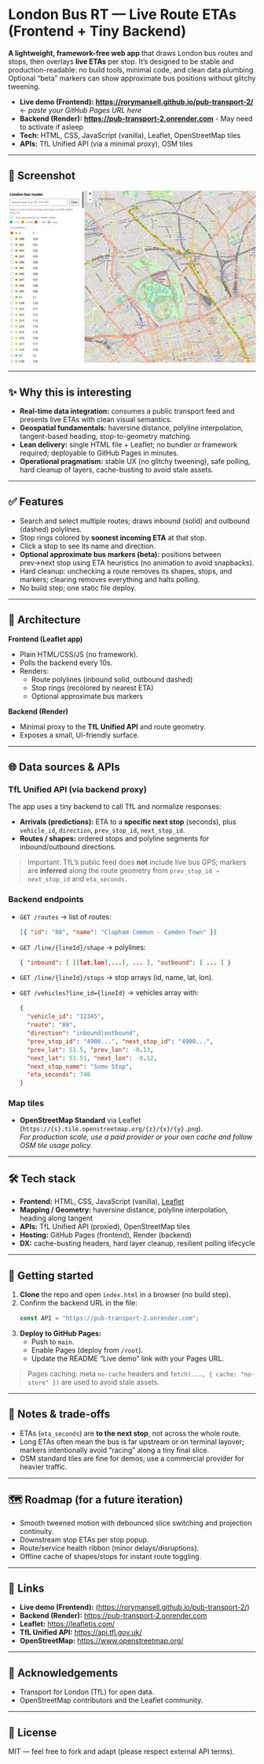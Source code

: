# London Bus RT — Live Route ETAs (Frontend + Tiny Backend)

**A lightweight, framework-free web app** that draws London bus routes and stops, then overlays **live ETAs** per stop. It’s designed to be stable and production-readable: no build tools, minimal code, and clean data plumbing. Optional “beta” markers can show approximate bus positions without glitchy tweening.

- **Live demo (Frontend):** **https://rorymansell.github.io/pub-transport-2/** ← _paste your GitHub Pages URL here_
- **Backend (Render):** **https://pub-transport-2.onrender.com** - May need to activate if asleep
- **Tech:** HTML, CSS, JavaScript (vanilla), Leaflet, OpenStreetMap tiles  
- **APIs:** TfL Unified API (via a minimal proxy), OSM tiles

---

## 📸 Screenshot


![App screenshot](./demo.png)

---

## ✨ Why this is interesting

- **Real-time data integration:** consumes a public transport feed and presents live ETAs with clean visual semantics.
- **Geospatial fundamentals:** haversine distance, polyline interpolation, tangent-based heading, stop-to-geometry matching.
- **Lean delivery:** single HTML file + Leaflet; no bundler or framework required; deployable to GitHub Pages in minutes.
- **Operational pragmatism:** stable UX (no glitchy tweening), safe polling, hard cleanup of layers, cache-busting to avoid stale assets.

---

## ✅ Features

- Search and select multiple routes; draws inbound (solid) and outbound (dashed) polylines.
- Stop rings colored by **soonest incoming ETA** at that stop.
- Click a stop to see its name and direction.
- **Optional approximate bus markers (beta):** positions between prev→next stop using ETA heuristics (no animation to avoid snapbacks).
- Hard cleanup: unchecking a route removes its shapes, stops, and markers; clearing removes everything and halts polling.
- No build step; one static file deploy.

---

## 🧱 Architecture

**Frontend (Leaflet app)**
- Plain HTML/CSS/JS (no framework).
- Polls the backend every 10s.
- Renders:
  - Route polylines (inbound solid, outbound dashed)
  - Stop rings (recolored by nearest ETA)
  - Optional approximate bus markers

**Backend (Render)**
- Minimal proxy to the **TfL Unified API** and route geometry.
- Exposes a small, UI-friendly surface.

---

## 🌐 Data sources & APIs

### TfL Unified API (via backend proxy)
The app uses a tiny backend to call TfL and normalize responses:

- **Arrivals (predictions):** ETA to a **specific next stop** (seconds), plus `vehicle_id`, `direction`, `prev_stop_id`, `next_stop_id`.
- **Routes / shapes:** ordered stops and polyline segments for inbound/outbound directions.

> Important: TfL’s public feed does **not** include live bus GPS; markers are **inferred** along the route geometry from `prev_stop_id → next_stop_id` and `eta_seconds`.

### Backend endpoints

- `GET /routes` → list of routes:
  ```json
  [{ "id": "88", "name": "Clapham Common - Camden Town" }]
  ```

- `GET /line/{lineId}/shape` → polylines:
  ```json
  { "inbound": [ [[lat,lon],...], ... ], "outbound": [ ... ] }
  ```

- `GET /line/{lineId}/stops` → stop arrays (id, name, lat, lon).

- `GET /vehicles?line_id={lineId}` → vehicles array with:
  ```json
  {
    "vehicle_id": "12345",
    "route": "88",
    "direction": "inbound|outbound",
    "prev_stop_id": "4900...", "next_stop_id": "4900...",
    "prev_lat": 51.5, "prev_lon": -0.13,
    "next_lat": 51.51, "next_lon": -0.12,
    "next_stop_name": "Some Stop",
    "eta_seconds": 740
  }
  ```

### Map tiles
- **OpenStreetMap Standard** via Leaflet (`https://{s}.tile.openstreetmap.org/{z}/{x}/{y}.png`).  
  _For production scale, use a paid provider or your own cache and follow OSM tile usage policy._

---

## 🛠 Tech stack

- **Frontend:** HTML, CSS, JavaScript (vanilla), [Leaflet](https://leafletjs.com/)
- **Mapping / Geometry:** haversine distance, polyline interpolation, heading along tangent
- **APIs:** TfL Unified API (proxied), OpenStreetMap tiles
- **Hosting:** GitHub Pages (frontend), Render (backend)
- **DX:** cache-busting headers, hard layer cleanup, resilient polling lifecycle

---

## 🚀 Getting started

1. **Clone** the repo and open `index.html` in a browser (no build step).
2. Confirm the backend URL in the file:
   ```js
   const API = "https://pub-transport-2.onrender.com";
   ```
3. **Deploy to GitHub Pages:**
   - Push to `main`.
   - Enable Pages (deploy from `/root`).
   - Update the README “Live demo” link with your Pages URL.

> Pages caching: meta `no-cache` headers and `fetch(..., { cache: "no-store" })` are used to avoid stale assets.

---

## 🧠 Notes & trade-offs

- ETAs (`eta_seconds`) are **to the next stop**, not across the whole route.
- Long ETAs often mean the bus is far upstream or on terminal layover; markers intentionally avoid “racing” along a tiny final slice.
- OSM standard tiles are fine for demos; use a commercial provider for heavier traffic.

---

## 🗺 Roadmap (for a future iteration)

- Smooth tweened motion with debounced slice switching and projection continuity.
- Downstream stop ETAs per stop popup.
- Route/service health ribbon (minor delays/disruptions).
- Offline cache of shapes/stops for instant route toggling.

---

## 🔗 Links

- **Live demo (Frontend):** (https://rorymansell.github.io/pub-transport-2/)
- **Backend (Render):** https://pub-transport-2.onrender.com
- **Leaflet:** https://leafletjs.com/
- **TfL Unified API:** https://api.tfl.gov.uk/
- **OpenStreetMap:** https://www.openstreetmap.org/

---

## 🙏 Acknowledgements

- Transport for London (TfL) for open data.
- OpenStreetMap contributors and the Leaflet community.

---

## 📄 License

MIT — feel free to fork and adapt (please respect external API terms).
